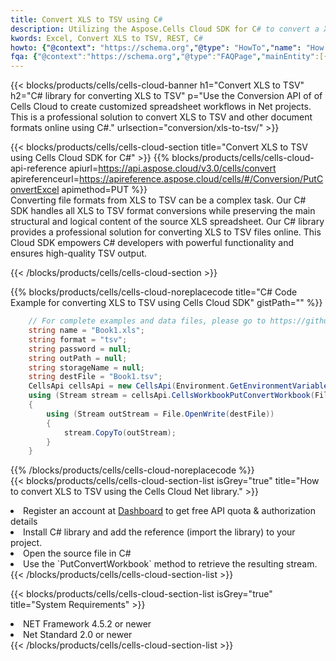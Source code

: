 ```yaml
---
title: Convert XLS to TSV using C# 
description: Utilizing the Aspose.Cells Cloud SDK for C# to convert a XLS format file to a TSV format file. 
kwords: Excel, Convert XLS to TSV, REST, C#
howto: {"@context": "https://schema.org","@type": "HowTo","name": "How to convert XLS to TSV using the Cells Cloud Net library.","description": "How to convert XLS to TSV using the Cells Cloud Net library.","image": {"@type": "ImageObject"},"url": "/net/conversion/xls-to-tsv/","step": [{ "@type": "HowToStep","name": "How to convert XLS to TSV using the Cells Cloud Net library. step 1", "image": {"@type": "ImageObject",},"url": "/net/conversion/xls-to-tsv/","text": "Register an account at <a href='https://dashboard.aspose.cloud/'>Dashboard</a> to get free API quota & authorization details",},{ "@type": "HowToStep","name": "How to convert XLS to TSV using the Cells Cloud Net library. step 1", "image": {"@type": "ImageObject",},"url": "/net/conversion/xls-to-tsv/","text": "Install C# library and add the reference (import the library) to your project.",},{ "@type": "HowToStep","name": "How to convert XLS to TSV using the Cells Cloud Net library. step 1", "image": {"@type": "ImageObject",},"url": "/net/conversion/xls-to-tsv/","text": "Open the source file in C#",},{ "@type": "HowToStep","name": "How to convert XLS to TSV using the Cells Cloud Net library. step 1", "image": {"@type": "ImageObject",},"url": "/net/conversion/xls-to-tsv/","text": "Use the `PutConvertWorkbook` method to retrieve the resulting stream.",}, ],"supply": {"@type": "HowToSupply","name": "document"},"tool": [{"@type": "HowToTool","name": "Visual Studio, Visual Studio Code, Rider "},{"@type": "HowToTool","name": "Aspose Cells"}],"totalTime": "PT6M"}
fqa: {"@context":"https://schema.org","@type":"FAQPage","mainEntity":[{"@type":"Question","name":"Why convert file formats in C# using REST API?","acceptedAnswer":{"@type":"Answer","text":"Documents are encoded in many ways, and some files may be incompatible with the software you use. To open and read such files, just convert them to appropriate file formats.<br/><ol><li>Install .NET SDK and add the reference (import the library) to your project.</li><li>Open the source file in C# using REST API.</li><li>Call the PutConvertWorkbookRequest() method, passing an output filename with required extension.</li><li>Get the result of conversion as a separate file.</li></ol>"}},{"@type":"Question","name":"What file formats can I convert with your C# library?","acceptedAnswer":{"@type":"Answer","text":"We support a variety of file formats for conversion using .NET library, including XLSX, Excel, xls , PDF, CSV, HTML, Markdown, XML, PNG, JPG, TIFF, Json, TXT and many more."}},{"@type":"Question","name":"What is the maximum allowed file size for conversion using this .NET library?","acceptedAnswer":{"@type":"Answer","text":"There are no file size limits for format conversions using .NET library."}}]}
---
```



{{< blocks/products/cells/cells-cloud-banner h1="Convert XLS to TSV" h2="C# library for converting XLS to TSV" p="Use the Conversion API of of Cells Cloud to create customized spreadsheet workflows in Net projects. This is a professional solution to convert XLS to TSV and other document formats online using C#." urlsection="conversion/xls-to-tsv/" >}}

{{< blocks/products/cells/cells-cloud-section  title="Convert XLS to TSV using Cells Cloud SDK for C#" >}}
{{% blocks/products/cells/cells-cloud-api-reference  apiurl=https://api.aspose.cloud/v3.0/cells/convert  apireferenceurl=https://apireference.aspose.cloud/cells/#/Conversion/PutConvertExcel  apimethod=PUT %}}
<br/>
Converting file formats from XLS to TSV can be a complex task. Our C# SDK handles all XLS to TSV format conversions while preserving the main structural and logical content of the source XLS spreadsheet. Our C# library provides a professional solution for converting XLS to TSV files online. This Cloud SDK empowers C# developers with powerful functionality and ensures high-quality TSV output.

{{< /blocks/products/cells/cells-cloud-section >}}

{{% blocks/products/cells/cells-cloud-noreplacecode title="C# Code Example for converting XLS to TSV using Cells Cloud SDK" gistPath="" %}}
 
```cs
    // For complete examples and data files, please go to https://github.com/aspose-cells-cloud/aspose-cells-cloud-dotnet/
    string name = "Book1.xls";
    string format = "tsv";
    string password = null;
    string outPath = null;
    string storageName = null;
    string destFile = "Book1.tsv";
    CellsApi cellsApi = new CellsApi(Environment.GetEnvironmentVariable("ProductClientId"), Environment.GetEnvironmentVariable("ProductClientSecret"));
    using (Stream stream = cellsApi.CellsWorkbookPutConvertWorkbook(File.OpenRead(name), format, password, outPath, storageName))
    {
        using (Stream outStream = File.OpenWrite(destFile))
        {
            stream.CopyTo(outStream);
        }
    }
```
 
{{% /blocks/products/cells/cells-cloud-noreplacecode  %}}
<br/>
{{< blocks/products/cells/cells-cloud-section-list isGrey="true"  title="How to convert XLS to TSV using the Cells Cloud Net library." >}}
<li>Register an account at <a href="https://dashboard.aspose.cloud/">Dashboard</a> to get free API quota & authorization details</li>
<li>Install C# library and add the reference (import the library) to your project.</li>
<li>Open the source file in C#</li>
<li>Use the `PutConvertWorkbook` method to retrieve the resulting stream.</li>
{{< /blocks/products/cells/cells-cloud-section-list >}}

{{< blocks/products/cells/cells-cloud-section-list isGrey="true"  title="System Requirements" >}}
<li>NET Framework 4.5.2 or newer</li>
<li>Net Standard 2.0 or newer</li>
{{< /blocks/products/cells/cells-cloud-section-list >}}
